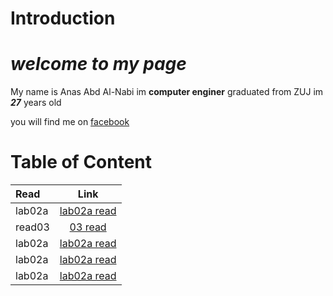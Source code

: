 # Introduction
# *welcome to my page*
My name is Anas Abd Al-Nabi im **computer enginer** graduated from ZUJ im ***27*** years old 

you will find me on <a href="https://www.facebook.com/anas.abdelnapi">facebook</a>


# Table of Content

| Read       | Link
| :------------- | :----------: 
|  lab02a | [lab02a read](lab02a)
|  read03 | [03 read](read03)
|  lab02a | [lab02a read](lab02a)
|  lab02a | [lab02a read](lab02a)
|  lab02a | [lab02a read](lab02a)